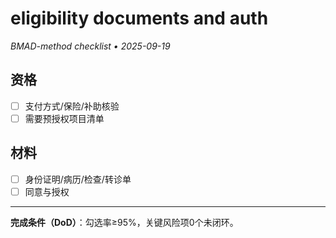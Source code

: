 # eligibility documents and auth

_BMAD-method checklist • 2025-09-19_

## 资格

- [ ] 支付方式/保险/补助核验
- [ ] 需要预授权项目清单

## 材料

- [ ] 身份证明/病历/检查/转诊单
- [ ] 同意与授权

---

**完成条件（DoD）**：勾选率≥95%，关键风险项0个未闭环。
